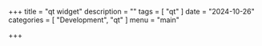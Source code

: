 +++
title = "qt widget"
description = ""
tags = [
    "qt"
]
date = "2024-10-26"
categories = [
    "Development",
    "qt"
]
menu = "main"

+++



